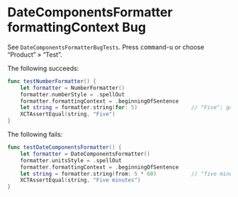 #  DateComponentsFormatter formattingContext Bug

See `DateComponentsFormatterBugTests`. Press <kbd>command</kbd>-<kbd>u</kbd> or choose “Product” » “Test”.

The following succeeds:

```swift
func testNumberFormatter() {
    let formatter = NumberFormatter()
    formatter.numberStyle = .spellOut
    formatter.formattingContext = .beginningOfSentence
    let string = formatter.string(for: 5)                 // "Five"; good
    XCTAssertEqual(string, "Five")
}
```

The following fails:

```swift
func testDateComponentsFormatter() {
    let formatter = DateComponentsFormatter()
    formatter.unitsStyle = .spellOut
    formatter.formattingContext = .beginningOfSentence
    let string = formatter.string(from: 5 * 60)           // "five minutes"; bad, should be "Five minutes"
    XCTAssertEqual(string, "Five minutes")
}
```
